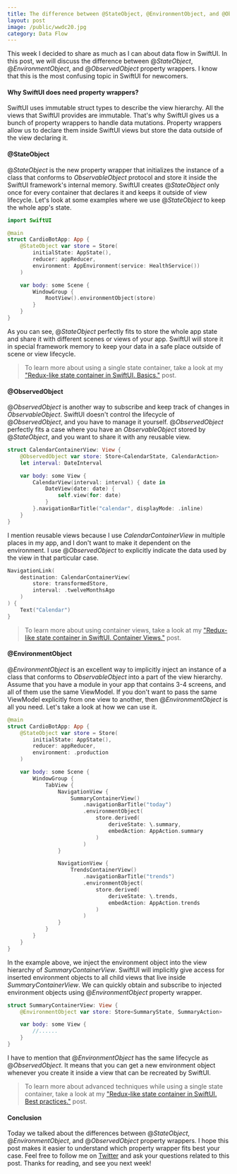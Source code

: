 ```yaml
---
title: The difference between @StateObject, @EnvironmentObject, and @ObservedObject in SwiftUI
layout: post
image: /public/wwdc20.jpg
category: Data Flow
---
```


This week I decided to share as much as I can about data flow in SwiftUI. In this post, we will discuss the difference between @*StateObject*, @*EnvironmentObject*, and @*ObservedObject* property wrappers. I know that this is the most confusing topic in SwiftUI for newcomers.

#### Why SwiftUI does need property wrappers?
SwiftUI uses immutable struct types to describe the view hierarchy. All the views that SwiftUI provides are immutable. That's why SwiftUI gives us a bunch of property wrappers to handle data mutations. Property wrappers allow us to declare them inside SwiftUI views but store the data outside of the view declaring it.

#### @StateObject
@*StateObject* is the new property wrapper that initializes the instance of a class that conforms to *ObservableObject* protocol and store it inside the SwiftUI framework's internal memory. SwiftUI creates @*StateObject* only once for every container that declares it and keeps it outside of view lifecycle. Let's look at some examples where we use @*StateObject* to keep the whole app's state.

```swift
import SwiftUI

@main
struct CardioBotApp: App {
    @StateObject var store = Store(
        initialState: AppState(),
        reducer: appReducer,
        environment: AppEnvironment(service: HealthService())
    )

    var body: some Scene {
        WindowGroup {
            RootView().environmentObject(store)
        }
    }
}
```

As you can see, @*StateObject* perfectly fits to store the whole app state and share it with different scenes or views of your app. SwiftUI will store it in special framework memory to keep your data in a safe place outside of scene or view lifecycle.

> To learn more about using a single state container, take a look at my ["Redux-like state container in SwiftUI. Basics."](/2019/09/18/redux-like-state-container-in-swiftui/) post.

#### @ObservedObject
@*ObservedObject* is another way to subscribe and keep track of changes in *ObservableObject*. SwiftUI doesn't control the lifecycle of @*ObservedObject*, and you have to manage it yourself. @*ObservedObject* perfectly fits a case where you have an *ObservableObject* stored by @*StateObject*, and you want to share it with any reusable view.

```swift
struct CalendarContainerView: View {
    @ObservedObject var store: Store<CalendarState, CalendarAction>
    let interval: DateInterval

    var body: some View {
        CalendarView(interval: interval) { date in
            DateView(date: date) {
                self.view(for: date)
            }
        }.navigationBarTitle("calendar", displayMode: .inline)
    }
}
```

I mention reusable views because I use *CalendarContainerView* in multiple places in my app, and I don't want to make it dependent on the environment. I use @*ObservedObject* to explicitly indicate the data used by the view in that particular case.

```swift
NavigationLink(
    destination: CalendarContainerView(
        store: transformedStore,
        interval: .twelveMonthsAgo
    )
) {
    Text("Calendar")
}
```

> To learn more about using container views, take a look at my ["Redux-like state container in SwiftUI. Container Views."](/2019/10/02/redux-like-state-container-in-swiftui-part3/) post.

#### @EnvironmentObject
@*EnvironmentObject* is an excellent way to implicitly inject an instance of a class that conforms to *ObservableObject* into a part of the view hierarchy. Assume that you have a module in your app that contains 3-4 screens, and all of them use the same ViewModel. If you don't want to pass the same ViewModel explicitly from one view to another, then @*EnvironmentObject* is all you need. Let's take a look at how we can use it.

```swift
@main
struct CardioBotApp: App {
    @StateObject var store = Store(
        initialState: AppState(),
        reducer: appReducer,
        environment: .production
    )

    var body: some Scene {
        WindowGroup {
            TabView {
                NavigationView {
                    SummaryContainerView()
                        .navigationBarTitle("today")
                        .environmentObject(
                            store.derived(
                                deriveState: \.summary,
                                embedAction: AppAction.summary
                            )
                        )
                }

                NavigationView {
                    TrendsContainerView()
                        .navigationBarTitle("trends")
                        .environmentObject(
                            store.derived(
                                deriveState: \.trends,
                                embedAction: AppAction.trends
                            )
                        )
                }
            }
        }
    }
}
```

In the example above, we inject the environment object into the view hierarchy of *SummaryContainerView*. SwiftUI will implicitly give access for inserted environment objects to all child views that live inside *SummaryContainerView*. We can quickly obtain and subscribe to injected environment objects using @*EnvironmentObject* property wrapper.

```swift
struct SummaryContainerView: View {
    @EnvironmentObject var store: Store<SummaryState, SummaryAction>

    var body: some View {
        //......
    }
}
```

I have to mention that @*EnvironmentObject* has the same lifecycle as @*ObservedObject*. It means that you can get a new environment object whenever you create it inside a view that can be recreated by SwiftUI.

> To learn more about advanced techniques while using a single state container, take a look at my ["Redux-like state container in SwiftUI. Best practices."](/2019/09/25/redux-like-state-container-in-swiftui-part2/) post.

#### Conclusion
Today we talked about the differences between @*StateObject*, @*EnvironmentObject*, and @*ObservedObject* property wrappers. I hope this post makes it easier to understand which property wrapper fits best your case. Feel free to follow me on [Twitter](https://twitter.com/mecid) and ask your questions related to this post. Thanks for reading, and see you next week!